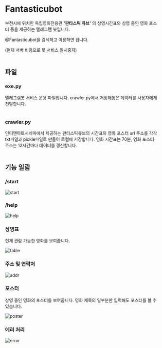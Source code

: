 # Fantasticubot

부천시에 위치한 독립영화전용관 **'판타스틱 큐브'**
의 상영시간표와 상영 중인 영화 포스터 등을 제공하는 텔레그램 봇입니다.

@Fantasticubot을 검색하고 이용하면 됩니다.

(현재 서버 비용으로 봇 서비스 일시중지)
</br></br>

## 파일

### **exe.py**

  텔레그램봇 서비스 운용 파일입니다. crawler.py에서 저장해놓은 데이터를 사용자에게 전달합니다.
</br></br>

### **crawler.py**

  인디앤아트시네마에서 제공하는 판타스틱큐브의 시간표와 영화 포스터 url 주소를 각각 txt파일과 pickle파일로 만들어 로컬에 저장합니다.
  영화 시간표는 70분, 영화 포스터 주소는 12시간마다 데이터를 갱신합니다.
</br></br>

## 기능 일람

### **/start**

![start](https://blog.kakaocdn.net/dn/0PKbF/btrcZtWPZbc/GOVCBHvKHbz70DvtLhFh61/img.gif)
</br>
### **/help**

![help](https://blog.kakaocdn.net/dn/bSwKvf/btrc1wMuE1V/z9z7n9uLFIUdEfcSqdH79k/img.gif)
</br>
### **상영표**

현재 관람 가능한 영화를 보여줍니다.

![table](https://blog.kakaocdn.net/dn/tDyNc/btrc1T8Awpo/K8TASmptPG4kS3khtkrXh1/img.gif)
</br>
### **주소 및 연락처**

![addr](https://blog.kakaocdn.net/dn/cdJt6X/btrcNkUCjZr/qDN5mFaNjHzMEeKhKvKLr0/img.gif)
</br>
### **포스터**

상영 중인 영화의 포스터를 보여줍니다. 영화 제목의 일부분만 입력해도 포스터를 볼 수 있습니다.

![poster](https://blog.kakaocdn.net/dn/eyLL2a/btrcOioybue/4zoN18T5ubYXFSQWhOZVA0/img.gif)
</br>
### **에러 처리**

![error](https://blog.kakaocdn.net/dn/b86oKH/btrcRoPipHw/BtfvDCdjD2wsAA3P8UOFk0/img.gif)
